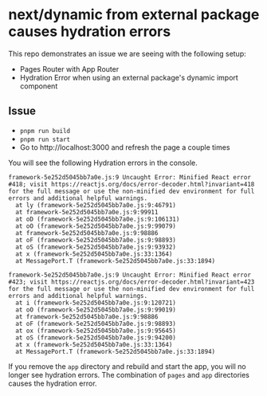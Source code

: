 # next/dynamic from external package causes hydration errors

This repo demonstrates an issue we are seeing with the following setup:
- Pages Router with App Router
- Hydration Error when using an external package's dynamic import component

## Issue

- `pnpm run build`
- `pnpm run start`
- Go to http://localhost:3000 and refresh the page a couple times 

You will see the following Hydration errors in the console.
  ```
  framework-5e252d5045bb7a0e.js:9 Uncaught Error: Minified React error #418; visit https://reactjs.org/docs/error-decoder.html?invariant=418 for the full message or use the non-minified dev environment for full errors and additional helpful warnings.
    at ly (framework-5e252d5045bb7a0e.js:9:46791)
    at framework-5e252d5045bb7a0e.js:9:99911
    at oD (framework-5e252d5045bb7a0e.js:9:106131)
    at oO (framework-5e252d5045bb7a0e.js:9:99079)
    at framework-5e252d5045bb7a0e.js:9:98886
    at oF (framework-5e252d5045bb7a0e.js:9:98893)
    at oS (framework-5e252d5045bb7a0e.js:9:93932)
    at x (framework-5e252d5045bb7a0e.js:33:1364)
    at MessagePort.T (framework-5e252d5045bb7a0e.js:33:1894)

  framework-5e252d5045bb7a0e.js:9 Uncaught Error: Minified React error #423; visit https://reactjs.org/docs/error-decoder.html?invariant=423 for the full message or use the non-minified dev environment for full errors and additional helpful warnings.
    at i (framework-5e252d5045bb7a0e.js:9:120721)
    at oO (framework-5e252d5045bb7a0e.js:9:99019)
    at framework-5e252d5045bb7a0e.js:9:98886
    at oF (framework-5e252d5045bb7a0e.js:9:98893)
    at ox (framework-5e252d5045bb7a0e.js:9:95645)
    at oS (framework-5e252d5045bb7a0e.js:9:94200)
    at x (framework-5e252d5045bb7a0e.js:33:1364)
    at MessagePort.T (framework-5e252d5045bb7a0e.js:33:1894)
  ```

If you remove the `app` directory and rebuild and start the app, you will no longer see hydration errors.
The combination of `pages` and `app` directories causes the hydration error.